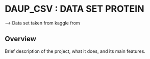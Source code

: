 # DAUP_CSV : DATA SET PROTEIN
--> Data set taken from kaggle from 
## Overview
Brief description of the project, what it does, and its main features.

